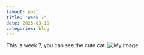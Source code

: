 ```yaml
---
layout: post
title: "Week 7"
date: 2025-03-19
categories: blog
---
```

This is week 7, you can see the cute cat.
![My Image](https://ndszt.github.io/yst.github.io/images/myimage.png)
